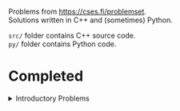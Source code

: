 Problems from <https://cses.fi/problemset>.<br>
Solutions written in C++ and (sometimes) Python.

`src/` folder contains C++ source code.<br>
`py/` folder contains Python code.



# Completed

<details>
    <summary>Introductory Problems</summary>
    
- [Weird Algorithm](https://cses.fi/problemset/task/1068)
- [Missing Number](https://cses.fi/problemset/task/1083)
- [Repetitions](https://cses.fi/problemset/task/1069)
- [Increasing Array](https://cses.fi/problemset/task/1094)
- [Permutations](https://cses.fi/problemset/task/1070/)
</details>
